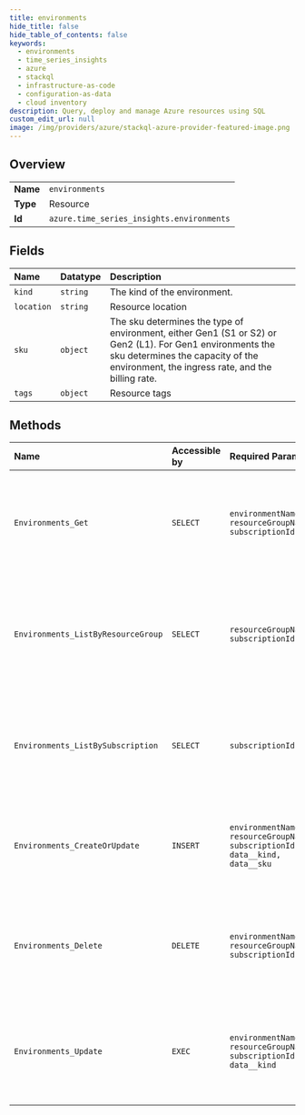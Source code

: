 ```yaml
---
title: environments
hide_title: false
hide_table_of_contents: false
keywords:
  - environments
  - time_series_insights
  - azure    
  - stackql
  - infrastructure-as-code
  - configuration-as-data
  - cloud inventory
description: Query, deploy and manage Azure resources using SQL
custom_edit_url: null
image: /img/providers/azure/stackql-azure-provider-featured-image.png
---
```

  
    

## Overview
<table><tbody>
<tr><td><b>Name</b></td><td><code>environments</code></td></tr>
<tr><td><b>Type</b></td><td>Resource</td></tr>
<tr><td><b>Id</b></td><td><code>azure.time_series_insights.environments</code></td></tr>
</tbody></table>

## Fields
| Name | Datatype | Description |
|:-----|:---------|:------------|
| `kind` | `string` | The kind of the environment. |
| `location` | `string` | Resource location |
| `sku` | `object` | The sku determines the type of environment, either Gen1 (S1 or S2) or Gen2 (L1). For Gen1 environments the sku determines the capacity of the environment, the ingress rate, and the billing rate. |
| `tags` | `object` | Resource tags |
## Methods
| Name | Accessible by | Required Params | Description |
|:-----|:--------------|:----------------|:------------|
| `Environments_Get` | `SELECT` | `environmentName, resourceGroupName, subscriptionId` | Gets the environment with the specified name in the specified subscription and resource group. |
| `Environments_ListByResourceGroup` | `SELECT` | `resourceGroupName, subscriptionId` | Lists all the available environments associated with the subscription and within the specified resource group. |
| `Environments_ListBySubscription` | `SELECT` | `subscriptionId` | Lists all the available environments within a subscription, irrespective of the resource groups. |
| `Environments_CreateOrUpdate` | `INSERT` | `environmentName, resourceGroupName, subscriptionId, data__kind, data__sku` | Create or update an environment in the specified subscription and resource group. |
| `Environments_Delete` | `DELETE` | `environmentName, resourceGroupName, subscriptionId` | Deletes the environment with the specified name in the specified subscription and resource group. |
| `Environments_Update` | `EXEC` | `environmentName, resourceGroupName, subscriptionId, data__kind` | Updates the environment with the specified name in the specified subscription and resource group. |
